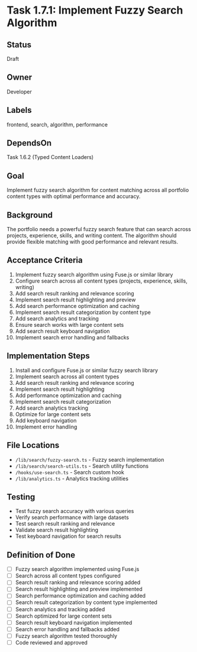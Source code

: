 # Task 1.7.1: Implement Fuzzy Search Algorithm

## Status
Draft

## Owner
Developer

## Labels
frontend, search, algorithm, performance

## DependsOn
Task 1.6.2 (Typed Content Loaders)

## Goal
Implement fuzzy search algorithm for content matching across all portfolio content types with optimal performance and accuracy.

## Background
The portfolio needs a powerful fuzzy search feature that can search across projects, experience, skills, and writing content. The algorithm should provide flexible matching with good performance and relevant results.

## Acceptance Criteria
1. Implement fuzzy search algorithm using Fuse.js or similar library
2. Configure search across all content types (projects, experience, skills, writing)
3. Add search result ranking and relevance scoring
4. Implement search result highlighting and preview
5. Add search performance optimization and caching
6. Implement search result categorization by content type
7. Add search analytics and tracking
8. Ensure search works with large content sets
9. Add search result keyboard navigation
10. Implement search error handling and fallbacks

## Implementation Steps
1. Install and configure Fuse.js or similar fuzzy search library
2. Implement search across all content types
3. Add search result ranking and relevance scoring
4. Implement search result highlighting
5. Add performance optimization and caching
6. Implement search result categorization
7. Add search analytics tracking
8. Optimize for large content sets
9. Add keyboard navigation
10. Implement error handling

## File Locations
- `/lib/search/fuzzy-search.ts` - Fuzzy search implementation
- `/lib/search/search-utils.ts` - Search utility functions
- `/hooks/use-search.ts` - Search custom hook
- `/lib/analytics.ts` - Analytics tracking utilities

## Testing
- Test fuzzy search accuracy with various queries
- Verify search performance with large datasets
- Test search result ranking and relevance
- Validate search result highlighting
- Test keyboard navigation for search results

## Definition of Done
- [ ] Fuzzy search algorithm implemented using Fuse.js
- [ ] Search across all content types configured
- [ ] Search result ranking and relevance scoring added
- [ ] Search result highlighting and preview implemented
- [ ] Search performance optimization and caching added
- [ ] Search result categorization by content type implemented
- [ ] Search analytics and tracking added
- [ ] Search optimized for large content sets
- [ ] Search result keyboard navigation implemented
- [ ] Search error handling and fallbacks added
- [ ] Fuzzy search algorithm tested thoroughly
- [ ] Code reviewed and approved 